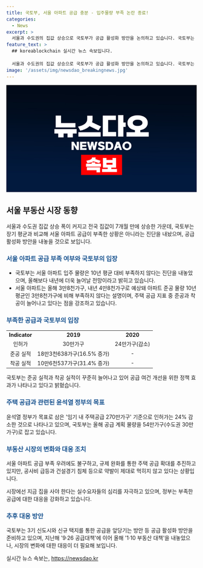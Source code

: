 ```yaml
---
title: 국토부, 서울 아파트 공급 충분 - 입주물량 부족 논란 종료!
categories:
  - News
excerpt: >
  서울과 수도권의 집값 상승으로 국토부가 공급 활성화 방안을 논의하고 있습니다. 국토부는 준공과 착공 실적이 늘어나면서 공급 여건이 개선되고 있다고 주장하고 있지만, 실제로는 인허가가 24% 감소하며 270만가구 공급 목표에 미치지 못하고 있는 상황입니다. 주택 시장의 불안 우려가 높아지면서 정부는 부동산 관계장관회의를 열고 대응 방안을 논의할 예정이며, 3기 신도시와 신규 택지를 통한 공급을 앞당기는 방안 등을 준비 중입니다. 이에 대한 지난 6월 집값 상승과 관련한 의견은 분분한 상황입니다.
feature_text: >
  ## koreablockchain 실시간 뉴스 속보입니다.

  서울과 수도권의 집값 상승으로 국토부가 공급 활성화 방안을 논의하고 있습니다. 국토부는 준공과 착공 실적이 늘어나면서 공급 여건이 개선되고 있다고 주장하고 있지만, 실제로는 인허가가 24% 감소하며 270만가구 공급 목표에 미치지 못하고 있는 상황입니다. 주택 시장의 불안 우려가 높아지면서 정부는 부동산 관계장관회의를 열고 대응 방안을 논의할 예정이며, 3기 신도시와 신규 택지를 통한 공급을 앞당기는 방안 등을 준비 중입니다. 이에 대한 지난 6월 집값 상승과 관련한 의견은 분분한 상황입니다.
image: '/assets/img/newsdao_breakingnews.jpg'
---
```


<p><img src="/assets/img/newsdao_breakingnews.jpg" alt="koreablockchain 속보" /></p>

<h2 data-ke-size="size26">서울 부동산 시장 동향</h2>

<p data-ke-size="size16">서울과 수도권 집값 상승 폭이 커지고 전국 집값이 7개월 만에 상승한 가운데, 국토부는 장기 평균과 비교해 서울 아파트 공급이 부족한 상황은 아니라는 진단을 내놨으며, 공급 활성화 방안을 내놓을 것으로 보입니다.</p>

<h3><b><span style="color: #1a5490;">서울 아파트 공급 부족 여부와 국토부의 입장</span></b></h3>

<ul>
<li>국토부는 서울 아파트 입주 물량은 10년 평균 대비 부족하지 않다는 진단을 내놓았으며, 올해보다 내년에 더욱 늘어날 전망이라고 밝히고 있습니다.</li>
<li>서울 아파트는 올해 3만8천가구, 내년 4만8천가구로 예상돼 아파트 준공 물량 10년 평균인 3만8천가구에 비해 부족하지 않다는 설명이며, 주택 공급 지표 중 준공과 착공이 늘어나고 있다는 점을 강조하고 있습니다.</li>
</ul>

<h3><b><span style="color: #1a5490;">부족한 공급과 국토부의 입장</span></b></h3>

<table>
  <tr>
    <td style="text-align: center; height: 17px;"><b>Indicator</b></td>
    <td style="text-align: center; height: 17px;"><b>2019</b></td>
    <td style="text-align: center; height: 17px;"><b>2020</b></td>
  </tr>
  <tr>
    <td style="text-align: center; height: 17px;">인허가</td>
    <td style="text-align: center; height: 17px;">30만가구</td>
    <td style="text-align: center; height: 17px;">24만가구(감소)</td>
  </tr>
  <tr>
    <td style="text-align: center; height: 17px;">준공 실적</td>
    <td style="text-align: center; height: 17px;">18만3천638가구(16.5% 증가)</td>
    <td style="text-align: center; height: 17px;">-</td>
  </tr>
  <tr>
    <td style="text-align: center; height: 17px;">착공 실적</td>
    <td style="text-align: center; height: 17px;">10만6천537가구(31.4% 증가)</td>
    <td style="text-align: center; height: 17px;">-</td>
  </tr>
</table>

<p data-ke-size="size16">국토부는 준공 실적과 착공 실적이 꾸준히 늘어나고 있어 공급 여건 개선을 위한 정책 효과가 나타나고 있다고 밝혔습니다.</p>

<h3><b><span style="color: #1a5490;">주택 공급과 관련된 윤석열 정부의 목표</span></b></h3>

<p data-ke-size="size16">윤석열 정부가 목표로 삼은 '임기 내 주택공급 270만가구' 기준으로 인허가는 24% 감소한 것으로 나타나고 있으며, 국토부는 올해 공급 계획 물량을 54만가구(수도권 30만가구)로 잡고 있습니다.</p>

<h3><b><span style="color: #1a5490;">부동산 시장의 변화와 대응 조치</span></b></h3>

<p data-ke-size="size16">서울 아파트 공급 부족 우려에도 불구하고, 규제 완화를 통한 주택 공급 확대를 추진하고 있지만, 공사비 급등과 건설경기 침체 등으로 약발이 제대로 먹히지 않고 있다는 상황입니다.</p>

<p data-ke-size="size16">시장에선 지금 집을 사야 한다는 실수요자들의 심리를 자극하고 있으며, 정부는 부족한 공급에 대한 대응을 강화하고 있습니다.</p>

<h3><b><span style="color: #1a5490;">추후 대응 방안</span></b></h3>

<p data-ke-size="size16">국토부는 3기 신도시와 신규 택지를 통한 공급을 앞당기는 방안 등 공급 활성화 방안을 준비하고 있으며, 지난해 '9·26 공급대책'에 이어 올해 '1·10 부동산 대책'을 내놓았으나, 시장의 변화에 대한 대응이 더 필요해 보입니다.</p>
실시간 뉴스 속보는, <a href="https://newsdao.kr" rel="dofollow">https://newsdao.kr</a>


